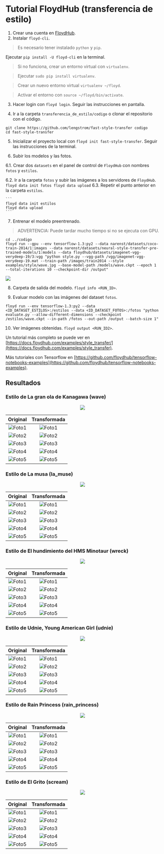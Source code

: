 # Tutorial FloydHub (transferencia de estilo)

1. Crear una cuenta en [FloydHub](https://floydhub.com).
2. Instalar `floyd-cli`.
> Es necesario tener instalado `python` y `pip`.

  Ejecutar `pip install -U floyd-cli` en la terminal.

  > Si no funciona, crear un entorno virtual con `virtualenv`.

  > Ejecutar `sudo pip install virtualenv`.

  > Crear un nuevo entorno virtual `virtualenv ~/floyd`.

  > Activar el entorno con `source ~/floyd/bin/activate`.

3. Hacer login con `floyd login`. Seguir las instrucciones en pantalla.

4. Ir a la carpeta `transferencia_de_estilo/codigo` o clonar el repositorio con el código.

  ```
  git clone https://github.com/lengstrom/fast-style-transfer codigo
  cd fast-style-transfer
  ```

5. Inicializar el proyecto local con `floyd init fast-style-transfer`. Seguir las instrucciones de la terminal.

6. Subir los modelos y las fotos.

  6.1. Crear dos `datasets` en el panel de control de `FloydHub` con nombres `fotos` y `estilos`.

  6.2. Ir a la carpeta `fotos` y subir las imágenes a los servidores de `FloydHub`.
    ```
    floyd data init fotos
    floyd data upload
    ```
  6.3. Repetir el punto anterior en la carpeta `estilos`.

    ```
    floyd data init estilos
    floyd data upload
    ```

7. Entrenar el modelo preentrenado.

  > ADVERTENCIA: Puede tardar mucho tiempo si no se ejecuta con GPU.

  ```
  cd ../codigo
  floyd run --gpu --env tensorflow-1.3:py2 --data narenst/datasets/coco-train-2014/1:images --data narenst/datasets/neural-style-transfer-pre-trained-models/1:models --data floydhub/datasets/imagenet-vgg-verydeep-19/3:vgg "python style.py --vgg-path /vgg/imagenet-vgg-verydeep-19.mat --train-path /images/train2014 --style examples/style/wave.jpg --base-model-path /models/wave.ckpt --epoch 1 --total-iterations 10 --checkpoint-dir /output"

  ```

  ![](./resultados/logs.png)

8. Carpeta de salida del modelo. `floyd info <RUN_ID>`.

9. Evaluar modelo con las imágenes del dataset `fotos`.

  ```
  floyd run --env tensorflow-1.3:py2 --data <ID_DATASET_ESTILOS>:/estilos --data <ID_DATASET_FOTOS>:/fotos "python evaluate.py --allow-different-dimensions --checkpoint /estilos/wave.ckpt --in-path /fotos --out-path /output --batch-size 1"
  ```

10. Ver imágenes obtenidas. `floyd output <RUN_ID2>`.

Un tutorial más completo se puede ver en [https://docs.floydhub.com/examples/style_transfer/](https://docs.floydhub.com/examples/style_transfer).

Más tutoriales con Tensorflow en [https://github.com/floydhub/tensorflow-notebooks-examples](https://github.com/floydhub/tensorflow-notebooks-examples).

## Resultados

### Estilo de La gran ola de Kanagawa (wave)

<p align="center">
  <img src="./codigo/examples/style/wave.jpg"/>
</p>

Original             |  Transformada
:-------------------------:|:-------------------------:
![Foto1](./fotos/foto1.jpg)  |  ![Foto1](./resultados/wave/foto1.jpg)
![Foto2](./fotos/foto2.jpg)  |  ![Foto2](./resultados/wave/foto2.jpg)
![Foto3](./fotos/foto3.jpg)  |  ![Foto3](./resultados/wave/foto3.jpg)
![Foto4](./fotos/foto4.jpg)  |  ![Foto4](./resultados/wave/foto4.jpg)
![Foto5](./fotos/foto5.jpg)  |  ![Foto5](./resultados/wave/foto5.jpg)



### Estilo de La musa (la_muse)

<p align="center">
  <img src="./codigo/examples/style/la_muse.jpg"/>
</p>

Original             |  Transformada
:-------------------------:|:-------------------------:
![Foto1](./fotos/foto1.jpg)  |  ![Foto1](./resultados/la_muse/foto1.jpg)
![Foto2](./fotos/foto2.jpg)  |  ![Foto2](./resultados/la_muse/foto2.jpg)
![Foto3](./fotos/foto3.jpg)  |  ![Foto3](./resultados/la_muse/foto3.jpg)
![Foto4](./fotos/foto4.jpg)  |  ![Foto4](./resultados/la_muse/foto4.jpg)
![Foto5](./fotos/foto5.jpg)  |  ![Foto5](./resultados/la_muse/foto5.jpg)


### Estilo de El hundimiento del HMS Minotaur (wreck)

<p align="center">
  <img src="./codigo/examples/style/the_shipwreck_of_the_minotaur.jpg"/>
</p>

Original             |  Transformada
:-------------------------:|:-------------------------:
![Foto1](./fotos/foto1.jpg)  |  ![Foto1](./resultados/wreck/foto1.jpg)
![Foto2](./fotos/foto2.jpg)  |  ![Foto2](./resultados/wreck/foto2.jpg)
![Foto3](./fotos/foto3.jpg)  |  ![Foto3](./resultados/wreck/foto3.jpg)
![Foto4](./fotos/foto4.jpg)  |  ![Foto4](./resultados/wreck/foto4.jpg)
![Foto5](./fotos/foto5.jpg)  |  ![Foto5](./resultados/wreck/foto5.jpg)


### Estilo de Udnie, Young American Girl (udnie)

<p align="center">
  <img src="./codigo/examples/style/udnie.jpg"/>
</p>

Original             |  Transformada
:-------------------------:|:-------------------------:
![Foto1](./fotos/foto1.jpg)  |  ![Foto1](./resultados/udnie/foto1.jpg)
![Foto2](./fotos/foto2.jpg)  |  ![Foto2](./resultados/udnie/foto2.jpg)
![Foto3](./fotos/foto3.jpg)  |  ![Foto3](./resultados/udnie/foto3.jpg)
![Foto4](./fotos/foto4.jpg)  |  ![Foto4](./resultados/udnie/foto4.jpg)
![Foto5](./fotos/foto5.jpg)  |  ![Foto5](./resultados/udnie/foto5.jpg)



### Estilo de Rain Princess (rain_princess)

<p align="center">
  <img src="./codigo/examples/style/rain_princess.jpg"/>
</p>

Original             |  Transformada
:-------------------------:|:-------------------------:
![Foto1](./fotos/foto1.jpg)  |  ![Foto1](./resultados/rain_princess/foto1.jpg)
![Foto2](./fotos/foto2.jpg)  |  ![Foto2](./resultados/rain_princess/foto2.jpg)
![Foto3](./fotos/foto3.jpg)  |  ![Foto3](./resultados/rain_princess/foto3.jpg)
![Foto4](./fotos/foto4.jpg)  |  ![Foto4](./resultados/rain_princess/foto4.jpg)
![Foto5](./fotos/foto5.jpg)  |  ![Foto5](./resultados/rain_princess/foto5.jpg)



### Estilo de El Grito (scream)

<p align="center">
  <img src="./codigo/examples/style/the_scream.jpg"/>
</p>

Original             |  Transformada
:-------------------------:|:-------------------------:
![Foto1](./fotos/foto1.jpg)  |  ![Foto1](./resultados/scream/foto1.jpg)
![Foto2](./fotos/foto2.jpg)  |  ![Foto2](./resultados/scream/foto2.jpg)
![Foto3](./fotos/foto3.jpg)  |  ![Foto3](./resultados/scream/foto3.jpg)
![Foto4](./fotos/foto4.jpg)  |  ![Foto4](./resultados/scream/foto4.jpg)
![Foto5](./fotos/foto5.jpg)  |  ![Foto5](./resultados/scream/foto5.jpg)
